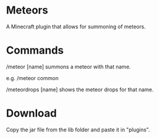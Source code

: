 # Meteors
A Minecraft plugin that allows for summoning of meteors.

# Commands
/meteor [name] summons a meteor with that name.

  e.g. /meteor common
  
/meteordrops [name] shows the meteor drops for that name.

# Download
Copy the jar file from the lib folder and paste it in "plugins".
